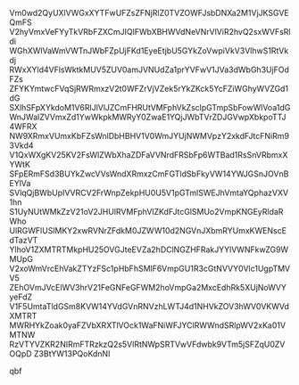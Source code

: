 Vm0wd2QyUXlVWGxXYTFwUFZsZFNjRlZ0TVZOWFJsbDNXa2M1VjJKSGVEQmFS
V2hyVmxVeFYyTkVRbFZXCmJIQlFWbXBHWVdNeVNrVlViR2hvQ2sxWVFsRldi
WGhXWlVaWmVWTnJWbFZpUjFKd1EyeEtjbU5GYkZoVwpiVkV3VlhwS1RtVkdj
RWxXYld4VFlsWktkMUV5ZUV0amJVNUdZa1prYVFwV1JVa3dWbGh3UjFOdFZs
ZFYKYmtwcFVqSjRWRmxzV2t0WFZrVjVZek5rYkZKck5YcFZiWGhyWVZGd1dG
SXlhSFpXYkdoM1V6RlJlVlJZCmFHRUtVMFphVkZsclpGTmpSbFowWlVoa1dG
WnJWalZVVmxZd1YwWkpkMWRyY0ZwaE1YQjJWbTVrZDJGVwpXbkpoTTJ4WFRX
NW9XRmxVUmxKbFZsWnlDbHBHV1V0WmJYUjNWMVpzY2xkdFJtcFNiRm93Vkd4
V1QxWXgKV25KV2FsWlZWbXhaZDFaVVNrdFRSbFp6WTBad1RsSnVRbmxXYWtK
SFpERmFSd3BUYkZwcVVsWndXRmxzCmFGTldSbFkyVW14YWJGSnJOVnBEYlVa
SVlqQjBWbUpIVVRCV2FrWnpZekpHU0U5V1pGTmlSWEJhVmtaYQphazVXV1hn
S1UyNUtWMkZzV21oV2JHUlRVMFphVlZKdFJtcGlSMUo2VmpKNGEyRldaRWho
UlRGWFlUSlMKY2xwRVNrZFdkM0JZWW10d2NGVnJXbmRYUmxKWENscEdTazVT
YlhoV1ZXMTRTMkpHU25OVGJteEVZa2hDClNGZHFRakJYYlVWNFkwZG9WMUpG
V2xoWmVrcEhVakZTYzFSc1pHbFhSMlF6VmpGU1R3cGtNVVY0Vlc1UgpTMVV5
ZEhOVmJVcElWV3hrV21FeGNFeGFWM2hoVmpGa2MxcEdhRk5XUjNoWVYyeFdZ
V1F5UmtaTldGSm8KVW14YVdGVnRNVzhLWTJ4d1NHVkZOV3hWV0VKWVdXMTRT
MWRHYkZoak0yaFZVbXRXTlVOck1WaFNiWFJYClRWWndSRlpWV2xKa01VMTNW
RzVTYVZKR2NIRmFTRzkzQ2s5VlRtNWpSRTVwVFdwbk9VTm5jSFZqU0ZVOQpD
Z3BtYW13PQoKdnNl

qbf